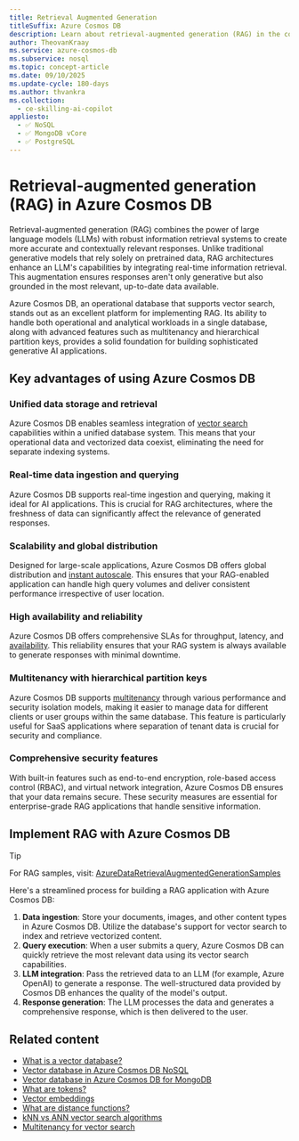 ```yaml
---
title: Retrieval Augmented Generation
titleSuffix: Azure Cosmos DB
description: Learn about retrieval-augmented generation (RAG) in the context of Azure Cosmos DB for NoSQL's vector search capabilities.
author: TheovanKraay
ms.service: azure-cosmos-db
ms.subservice: nosql
ms.topic: concept-article
ms.date: 09/10/2025
ms.update-cycle: 180-days
ms.author: thvankra
ms.collection:
  - ce-skilling-ai-copilot
appliesto:
  - ✅ NoSQL
  - ✅ MongoDB vCore
  - ✅ PostgreSQL
---
```


# Retrieval-augmented generation (RAG) in Azure Cosmos DB

Retrieval-augmented generation (RAG) combines the power of large language models (LLMs) with robust information retrieval systems to create more accurate and contextually relevant responses. Unlike traditional generative models that rely solely on pretrained data, RAG architectures enhance an LLM's capabilities by integrating real-time information retrieval. This augmentation ensures responses aren't only generative but also grounded in the most relevant, up-to-date data available.

Azure Cosmos DB, an operational database that supports vector search, stands out as an excellent platform for implementing RAG. Its ability to handle both operational and analytical workloads in a single database, along with advanced features such as multitenancy and hierarchical partition keys, provides a solid foundation for building sophisticated generative AI applications.

## Key advantages of using Azure Cosmos DB

### Unified data storage and retrieval

Azure Cosmos DB enables seamless integration of [vector search](../nosql/vector-search.md) capabilities within a unified database system. This means that your operational data and vectorized data coexist, eliminating the need for separate indexing systems. 

### Real-time data ingestion and querying

Azure Cosmos DB supports real-time ingestion and querying, making it ideal for AI applications. This is crucial for RAG architectures, where the freshness of data can significantly affect the relevance of generated responses.

### Scalability and global distribution

Designed for large-scale applications, Azure Cosmos DB offers global distribution and [instant autoscale](../../cosmos-db/provision-throughput-autoscale.md). This ensures that your RAG-enabled application can handle high query volumes and deliver consistent performance irrespective of user location.

### High availability and reliability

Azure Cosmos DB offers comprehensive SLAs for throughput, latency, and [availability](/azure/reliability/reliability-cosmos-db-nosql). This reliability ensures that your RAG system is always available to generate responses with minimal downtime.

### Multitenancy with hierarchical partition keys

Azure Cosmos DB supports [multitenancy](../nosql/multi-tenancy-vector-search.md) through various performance and security isolation models, making it easier to manage data for different clients or user groups within the same database. This feature is particularly useful for SaaS applications where separation of tenant data is crucial for security and compliance.

### Comprehensive security features

With built-in features such as end-to-end encryption, role-based access control (RBAC), and virtual network integration, Azure Cosmos DB ensures that your data remains secure. These security measures are essential for enterprise-grade RAG applications that handle sensitive information.

## Implement RAG with Azure Cosmos DB

> [!TIP]
> For RAG samples, visit: [AzureDataRetrievalAugmentedGenerationSamples](https://github.com/microsoft/AzureDataRetrievalAugmentedGenerationSamples)

Here's a streamlined process for building a RAG application with Azure Cosmos DB:

1. **Data ingestion**: Store your documents, images, and other content types in Azure Cosmos DB. Utilize the database's support for vector search to index and retrieve vectorized content.
1. **Query execution**: When a user submits a query, Azure Cosmos DB can quickly retrieve the most relevant data using its vector search capabilities.
1. **LLM integration**: Pass the retrieved data to an LLM (for example, Azure OpenAI) to generate a response. The well-structured data provided by Cosmos DB enhances the quality of the model's output.
1. **Response generation**: The LLM processes the data and generates a comprehensive response, which is then delivered to the user.

## Related content

- [What is a vector database?](../vector-database.md)
- [Vector database in Azure Cosmos DB NoSQL](../nosql/vector-search.md)
- [Vector database in Azure Cosmos DB for MongoDB](../mongodb/vcore/vector-search.md)
- [What are tokens?](tokens.md)
- [Vector embeddings](vector-embeddings.md)
- [What are distance functions?](distance-functions.md)
- [kNN vs ANN vector search algorithms](knn-vs-ann.md)
- [Multitenancy for vector search](../nosql/multi-tenancy-vector-search.md)
